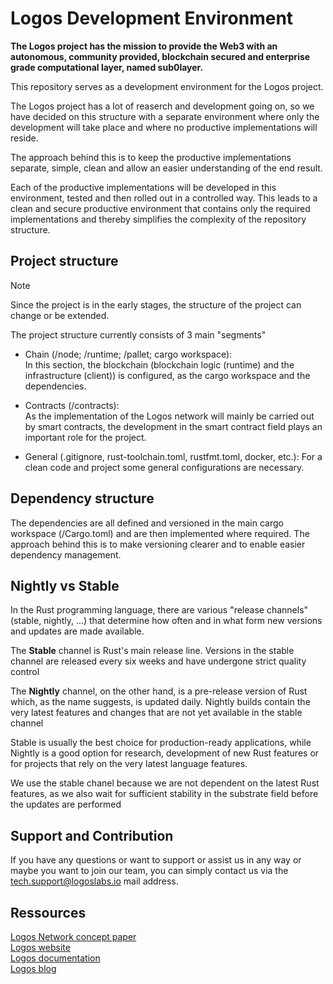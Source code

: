 # Logos Development Environment

**The Logos project has the mission to provide the Web3 with an autonomous, community provided, blockchain secured and enterprise grade computational layer, named sub0layer.**

This repository serves as a development environment for the Logos project.

The Logos project has a lot of reaserch and development going on, so we have decided on this structure with a separate environment where only the development will take place and where no productive implementations will reside.

The approach behind this is to keep the productive implementations separate, simple, clean and allow an easier understanding of the end result.

Each of the productive implementations will be developed in this environment, tested and then rolled out in a controlled way.
This leads to a clean and secure productive environment that contains only the required implementations and thereby simplifies the complexity of the repository structure.

## Project structure
> [!NOTE]  
> Since the project is in the early stages, the structure of the project can change or be extended.

The project structure currently consists of 3 main "segments"

- Chain (/node; /runtime; /pallet; cargo workspace):  
In this section, the blockchain (blockchain logic (runtime) and the infrastructure (client)) is configured, as the cargo workspace and the dependencies.

- Contracts (/contracts):  
As the implementation of the Logos network will mainly be carried out by smart contracts, the development in the smart contract field plays an important role for the project.

- General (.gitignore, rust-toolchain.toml, rustfmt.toml, docker, etc.):
For a clean code and project some general configurations are necessary.

## Dependency structure
The dependencies are all defined and versioned in the main cargo workspace (/Cargo.toml) and are then implemented where required.
The approach behind this is to make versioning clearer and to enable easier dependency management.

## Nightly vs Stable
In the Rust programming language, there are various "release channels" (stable, nightly, ...) that determine how often and in what form new versions and updates are made available.

The **Stable** channel is Rust's main release line. Versions in the stable channel are released every six weeks and have undergone strict quality control

The **Nightly** channel, on the other hand, is a pre-release version of Rust which, as the name suggests, is updated daily. Nightly builds contain the very latest features and changes that are not yet available in the stable channel

Stable is usually the best choice for production-ready applications, while Nightly is a good option for research, development of new Rust features or for projects that rely on the very latest language features.

We use the stable chanel because we are not dependent on the latest Rust features, as we also wait for sufficient stability in the substrate field before the updates are performed  

## Support and Contribution
If you have any questions or want to support or assist us in any way or maybe you want to join our team, you can simply contact us via the tech.support@logoslabs.io mail address.

## Ressources
[Logos Network concept paper](https://logoslabs.io/concept/logos-network-concept-paper.pdf)  
[Logos website](https://logoslabs.io)  
[Logos documentation](https://logoslabs.io/docs)  
[Logos blog](https://logoslabs.io/blog)